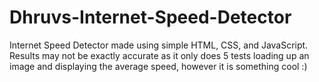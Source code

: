 # Dhruvs-Internet-Speed-Detector
Internet Speed Detector made using simple HTML, CSS, and JavaScript. 
Results may not be exactly accurate as it only does 5 tests loading up an image and displaying the average speed, 
however it is something cool :)
